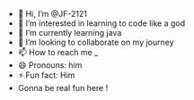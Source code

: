 - 👋 Hi, I’m @JF-2121
- 👀 I’m interested in learning to code like a god
- 🌱 I’m currently learning java
- 💞️ I’m looking to collaborate on my journey
- 📫 How to reach me _
- 😄 Pronouns: him
- ⚡ Fun fact: Him
- Gonna be real fun here ! 

<!---
JF-2121/JF-2121 is a ✨ special ✨ repository because its `README.md` (this file) appears on your GitHub profile.
You can click the Preview link to take a look at your changes.
--->
